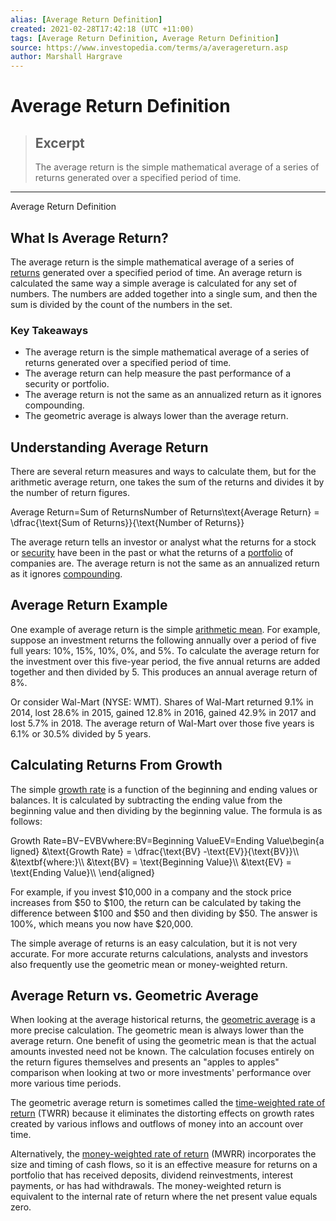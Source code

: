 ```yaml
---
alias: [Average Return Definition]
created: 2021-02-28T17:42:18 (UTC +11:00)
tags: [Average Return Definition, Average Return Definition]
source: https://www.investopedia.com/terms/a/averagereturn.asp
author: Marshall Hargrave
---
```


# Average Return Definition

> ## Excerpt
> The average return is the simple mathematical average of a series of returns generated over a specified period of time.

---

Average Return Definition
## What Is Average Return?

The average return is the simple mathematical average of a series of [returns](https://www.investopedia.com/terms/r/return.asp) generated over a specified period of time. An average return is calculated the same way a simple average is calculated for any set of numbers. The numbers are added together into a single sum, and then the sum is divided by the count of the numbers in the set.

### Key Takeaways

-   The average return is the simple mathematical average of a series of returns generated over a specified period of time.
-   The average return can help measure the past performance of a security or portfolio.
-   The average return is not the same as an annualized return as it ignores compounding.
-   The geometric average is always lower than the average return.

## Understanding Average Return

There are several return measures and ways to calculate them, but for the arithmetic average return, one takes the sum of the returns and divides it by the number of return figures.

Average Return\=Sum of ReturnsNumber of Returns\\text{Average Return} = \\dfrac{\\text{Sum of Returns}}{\\text{Number of Returns}}

The average return tells an investor or analyst what the returns for a stock or [security](https://www.investopedia.com/terms/s/security.asp) have been in the past or what the returns of a [portfolio](https://www.investopedia.com/terms/p/portfolio.asp) of companies are. The average return is not the same as an annualized return as it ignores [compounding](https://www.investopedia.com/terms/c/compounding.asp).

## Average Return Example

One example of average return is the simple [arithmetic mean](https://www.investopedia.com/terms/a/arithmeticmean.asp). For example, suppose an investment returns the following annually over a period of five full years: 10%, 15%, 10%, 0%, and 5%. To calculate the average return for the investment over this five-year period, the five annual returns are added together and then divided by 5. This produces an annual average return of 8%.

Or consider Wal-Mart (NYSE: WMT). Shares of Wal-Mart returned 9.1% in 2014, lost 28.6% in 2015, gained 12.8% in 2016, gained 42.9% in 2017 and lost 5.7% in 2018. The average return of Wal-Mart over those five years is 6.1% or 30.5% divided by 5 years.

## Calculating Returns From Growth

The simple [growth rate](https://www.investopedia.com/terms/g/growthrates.asp) is a function of the beginning and ending values or balances. It is calculated by subtracting the ending value from the beginning value and then dividing by the beginning value. The formula is as follows:

Growth Rate\=BV−EVBVwhere:BV\=Beginning ValueEV\=Ending Value\\begin{aligned} &\\text{Growth Rate} = \\dfrac{\\text{BV} -\\text{EV}}{\\text{BV}}\\\\ &\\textbf{where:}\\\\ &\\text{BV} = \\text{Beginning Value}\\\\ &\\text{EV} = \\text{Ending Value}\\\\ \\end{aligned}

For example, if you invest $10,000 in a company and the stock price increases from $50 to $100, the return can be calculated by taking the difference between $100 and $50 and then dividing by $50. The answer is 100%, which means you now have $20,000.

The simple average of returns is an easy calculation, but it is not very accurate. For more accurate returns calculations, analysts and investors also frequently use the geometric mean or money-weighted return.

## Average Return vs. Geometric Average

When looking at the average historical returns, the [geometric average](https://www.investopedia.com/terms/g/geometricmean.asp) is a more precise calculation. The geometric mean is always lower than the average return. One benefit of using the geometric mean is that the actual amounts invested need not be known. The calculation focuses entirely on the return figures themselves and presents an "apples to apples" comparison when looking at two or more investments' performance over more various time periods.

The geometric average return is sometimes called the [time-weighted rate of return](https://www.investopedia.com/terms/t/time-weightedror.asp) (TWRR) because it eliminates the distorting effects on growth rates created by various inflows and outflows of money into an account over time.

Alternatively, the [money-weighted rate of return](https://www.investopedia.com/terms/m/money-weighted-return.asp) (MWRR) incorporates the size and timing of cash flows, so it is an effective measure for returns on a portfolio that has received deposits, dividend reinvestments, interest payments, or has had withdrawals. The money-weighted return is equivalent to the internal rate of return where the net present value equals zero.
